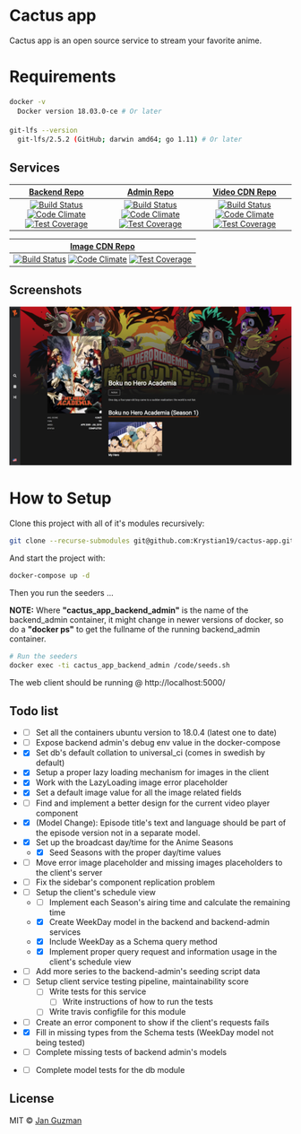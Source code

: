 # Cactus app
Cactus app is an open source service to stream your favorite anime.

# Requirements
```sh
docker -v
  Docker version 18.03.0-ce # Or later

git-lfs --version
  git-lfs/2.5.2 (GitHub; darwin amd64; go 1.11) # Or later
```

## Services
|  [Backend Repo](https://github.com/Krystian19/cactus-app-backend-service/tree/master) | [Admin Repo](https://github.com/Krystian19/cactus-app-backend-admin-service/tree/master) | [Video CDN Repo](https://github.com/Krystian19/cactus-fake-video-cdn-service/tree/master) |
|:---------------------:|:---------------------:|:---------------------:|
| [![Build Status](https://travis-ci.org/Krystian19/cactus-app-backend-service.svg?branch=master)](https://travis-ci.org/Krystian19/cactus-app-backend-service) [![Code Climate](https://codeclimate.com/github/Krystian19/cactus-app-backend-service/badges/gpa.svg)](https://codeclimate.com/github/Krystian19/cactus-app-backend-service) [![Test Coverage](https://codecov.io/gh/Krystian19/cactus-app-backend-service/branch/master/graph/badge.svg)](https://codecov.io/gh/Krystian19/cactus-app-backend-service)      | [![Build Status](https://travis-ci.org/Krystian19/cactus-app-backend-admin-service.svg?branch=master)](https://travis-ci.org/Krystian19/cactus-app-backend-admin-service) [![Code Climate](https://codeclimate.com/github/Krystian19/cactus-app-backend-admin-service/badges/gpa.svg)](https://codeclimate.com/github/Krystian19/cactus-app-backend-admin-service) [![Test Coverage](https://codecov.io/gh/Krystian19/cactus-app-backend-admin-service/branch/master/graph/badge.svg)](https://codecov.io/gh/Krystian19/cactus-app-backend-admin-service)  | [![Build Status](https://travis-ci.org/Krystian19/cactus-fake-video-cdn-service.svg?branch=master)](https://travis-ci.org/Krystian19/cactus-fake-video-cdn-service) [![Code Climate](https://codeclimate.com/github/Krystian19/cactus-fake-video-cdn-service/badges/gpa.svg)](https://codeclimate.com/github/Krystian19/cactus-fake-video-cdn-service) [![Test Coverage](https://codecov.io/gh/Krystian19/cactus-fake-video-cdn-service/branch/master/graph/badge.svg)](https://codecov.io/gh/Krystian19/cactus-fake-video-cdn-service) |

|  [Image CDN Repo](https://github.com/Krystian19/cactus-fake-image-cdn-service/tree/master) |
|:---------------------:|
| [![Build Status](https://travis-ci.org/Krystian19/cactus-fake-image-cdn-service.svg?branch=master)](https://travis-ci.org/Krystian19/cactus-fake-image-cdn-service) [![Code Climate](https://codeclimate.com/github/Krystian19/cactus-fake-image-cdn-service/badges/gpa.svg)](https://codeclimate.com/github/Krystian19/cactus-fake-image-cdn-service)  [![Test Coverage](https://codecov.io/gh/Krystian19/cactus-fake-image-cdn-service/branch/master/graph/badge.svg)](https://codecov.io/gh/Krystian19/cactus-fake-image-cdn-service)|

## Screenshots
![Alt text](screenshots/view1.png?raw=true "Anime Description")

# How to Setup

Clone this project with all of it's modules recursively:

```sh
git clone --recurse-submodules git@github.com:Krystian19/cactus-app.git
```

And start the project with:
```sh
docker-compose up -d
```

Then you run the seeders ...

**NOTE:** Where **"cactus_app_backend_admin"** is the name of the backend_admin container, it might change in newer versions of docker, so do a **"docker ps"** to get the fullname of the running backend_admin container.
```sh
# Run the seeders
docker exec -ti cactus_app_backend_admin /code/seeds.sh
```

The web client should be running @ http://localhost:5000/

## Todo list
+ - [ ] Set all the containers ubuntu version to 18.0.4 (latest one to date)
+ - [ ] Expose backend admin's debug env value in the docker-compose
+ - [x] Set db's default collation to universal_ci (comes in swedish by default)
+ - [x] Setup a proper lazy loading mechanism for images in the client
+ - [x] Work with the LazyLoading image error placeholder
+ - [x] Set a default image value for all the image related fields
+ - [ ] Find and implement a better design for the current video player component
+ - [x] (Model Change): Episode title's text and language should be part of the episode version not in a separate model.
+ - [x] Set up the broadcast day/time for the Anime Seasons
  + - [x] Seed Seasons with the proper day/time values
+ - [ ] Move error image placeholder and missing images placeholders to the client's server
+ - [ ] Fix the sidebar's component replication problem
+ - [ ] Setup the client's schedule view
  + - [ ] Implement each Season's airing time and calculate the remaining time
  + - [x] Create WeekDay model in the backend and backend-admin services
  + - [x] Include WeekDay as a Schema query method
  + - [x] Implement proper query request and information usage in the client's schedule view
+ - [ ] Add more series to the backend-admin's seeding script data
+ - [ ] Setup client service testing pipeline, maintainability score
    - [ ] Write tests for this service
        - [ ] Write instructions of how to run the tests
    - [ ] Write travis configfile for this module
+ - [ ] Create an error component to show if the client's requests fails
+ - [x] Fill in missing types from the Schema tests (WeekDay model not being tested)
+ - [ ] Complete missing tests of backend admin's models
+ - [ ] Complete model tests for the db module


<!-- - [x] Venus -->

## License
MIT © [Jan Guzman](https://github.com/Krystian19)
